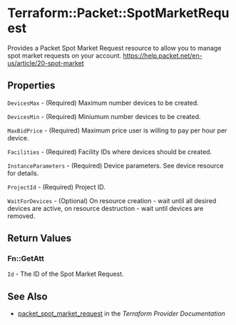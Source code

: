 # Terraform::Packet::SpotMarketRequest

Provides a Packet Spot Market Request resource to allow you to
manage spot market requests on your account. https://help.packet.net/en-us/article/20-spot-market

## Properties

`DevicesMax` - (Required) Maximum number devices to be created.

`DevicesMin` - (Required) Miniumum number devices to be created.

`MaxBidPrice` - (Required) Maximum price user is willing to pay per hour per device.

`Facilities` - (Required) Facility IDs where devices should be created.

`InstanceParameters` - (Required) Device parameters. See device resource for details.

`ProjectId` - (Required) Project ID.

`WaitForDevices` - (Optional) On resource creation - wait until all desired devices are active, on resource destruction - wait until devices are removed.


## Return Values

### Fn::GetAtt

`Id` - The ID of the Spot Market Request.

## See Also

* [packet_spot_market_request](https://www.terraform.io/docs/providers/packet/r/spot_market_request.html) in the _Terraform Provider Documentation_